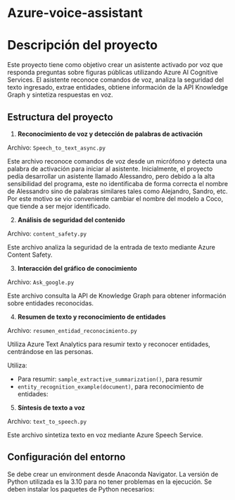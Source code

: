 # Azure-voice-assistant
# Descripción del proyecto

Este proyecto tiene como objetivo crear un asistente activado por voz que responda preguntas sobre figuras públicas utilizando Azure AI Cognitive Services. El asistente reconoce comandos de voz, analiza la seguridad del texto ingresado, extrae entidades, obtiene información de la API Knowledge Graph y sintetiza respuestas en voz.

## Estructura del proyecto

1. **Reconocimiento de voz y detección de palabras de activación**

Archivo: `Speech_to_text_async.py`

Este archivo reconoce comandos de voz desde un micrófono y detecta una palabra de activación para iniciar al asistente. Inicialmente, el proyecto pedía desarrollar un asistente llamado Alessandro, pero debido a la alta sensibilidad del programa, este no identificaba de forma correcta el nombre de Alessandro sino de palabras similares tales como Alejandro, Sandro, etc. Por este motivo se vio conveniente cambiar el nombre del modelo a Coco, que tiende a ser mejor identificado.

2. **Análisis de seguridad del contenido**

Archivo: `content_safety.py`

Este archivo analiza la seguridad de la entrada de texto mediante Azure Content Safety.

3. **Interacción del gráfico de conocimiento**

Archivo: `Ask_google.py`

Este archivo consulta la API de Knowledge Graph para obtener información sobre entidades reconocidas.

4. **Resumen de texto y reconocimiento de entidades**

Archivo: `resumen_entidad_reconocimiento.py`

Utiliza Azure Text Analytics para resumir texto y reconocer entidades, centrándose en las personas.

Utiliza:

* Para resumir: `sample_extractive_summarization()`, para resumir
* `entity_recognition_example(document)`, para reconocimiento de entidades:

5. **Síntesis de texto a voz**

Archivo: `text_to_speech.py`

Este archivo sintetiza texto en voz mediante Azure Speech Service.

## Configuración del entorno

Se debe crear un environment desde Anaconda Navigator. La versión de Python utilizada es la 3.10 para no tener problemas en la ejecución. Se deben instalar los paquetes de Python necesarios:


